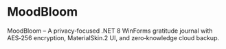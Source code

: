 # MoodBloom
MoodBloom – A privacy‑focused .NET 8 WinForms gratitude journal with AES‑256 encryption, MaterialSkin.2 UI, and zero‑knowledge cloud backup.
